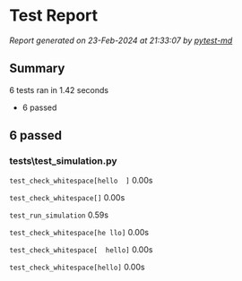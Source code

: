 # Test Report

*Report generated on 23-Feb-2024 at 21:33:07 by [pytest-md]*

[pytest-md]: https://github.com/hackebrot/pytest-md

## Summary

6 tests ran in 1.42 seconds

- 6 passed

## 6 passed

### tests\test_simulation.py

`test_check_whitespace[hello  ]` 0.00s

`test_check_whitespace[]` 0.00s

`test_run_simulation` 0.59s

`test_check_whitespace[he llo]` 0.00s

`test_check_whitespace[  hello]` 0.00s

`test_check_whitespace[hello]` 0.00s
